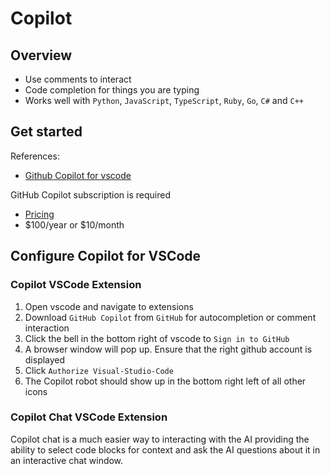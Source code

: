 # Copilot

## Overview
* Use comments to interact
* Code completion for things you are typing
* Works well with `Python`, `JavaScript`, `TypeScript`, `Ruby`, `Go`, `C#` and `C++`

## Get started
References:
* [Github Copilot for vscode](https://docs.github.com/en/copilot/getting-started-with-github-copilot?tool=vscode)

GitHub Copilot subscription is required
 * [Pricing](https://docs.github.com/en/billing/managing-billing-for-github-copilot/about-billing-for-github-copilot)
 * $100/year or $10/month

## Configure Copilot for VSCode

### Copilot VSCode Extension
 1. Open vscode and navigate to extensions
 2. Download `GitHub Copilot` from `GitHub` for autocompletion or comment interaction
 3. Click the bell in the bottom right of vscode to `Sign in to GitHub`
 4. A browser window will pop up. Ensure that the right github account is displayed
 5. Click `Authorize Visual-Studio-Code`
 6. The Copilot robot should show up in the bottom right left of all other icons

### Copilot Chat VSCode Extension
Copilot chat is a much easier way to interacting with the AI providing the ability to select code 
blocks for context and ask the AI questions about it in an interactive chat window.
